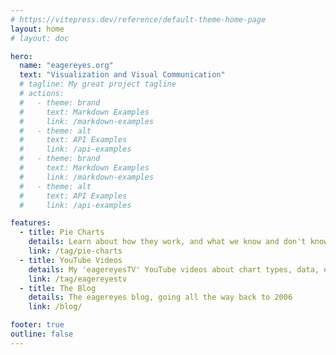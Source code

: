 ```yaml
---
# https://vitepress.dev/reference/default-theme-home-page
layout: home
# layout: doc

hero:
  name: "eagereyes.org"
  text: "Visualization and Visual Communication"
  # tagline: My great project tagline
  # actions:
  #   - theme: brand
  #     text: Markdown Examples
  #     link: /markdown-examples
  #   - theme: alt
  #     text: API Examples
  #     link: /api-examples
  #   - theme: brand
  #     text: Markdown Examples
  #     link: /markdown-examples
  #   - theme: alt
  #     text: API Examples
  #     link: /api-examples

features:
  - title: Pie Charts
    details: Learn about how they work, and what we know and don't know about them
    link: /tag/pie-charts
  - title: YouTube Videos
    details: My 'eagereyesTV' YouTube videos about chart types, data, etc.
    link: /tag/eagereyestv
  - title: The Blog
    details: The eagereyes blog, going all the way back to 2006
    link: /blog/

footer: true
outline: false
---
```

